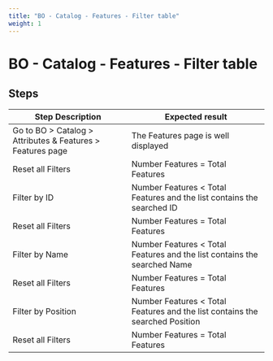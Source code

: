 ```yaml
---
title: "BO - Catalog - Features - Filter table"
weight: 1
---
```


# BO - Catalog - Features - Filter table
## Steps
| Step Description | Expected result |
| ----- | ----- |
| Go to BO > Catalog > Attributes & Features > Features page | The Features page is well displayed |
| Reset all Filters | Number Features = Total Features |
| Filter by ID | Number Features < Total Features and the list contains the searched ID |
| Reset all Filters | Number Features = Total Features |
| Filter by Name | Number Features < Total Features and the list contains the searched Name |
| Reset all Filters | Number Features = Total Features |
| Filter by Position | Number Features < Total Features and the list contains the searched Position |
| Reset all Filters | Number Features = Total Features |
